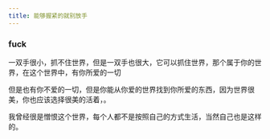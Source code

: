 ```yaml
---
title: 能够握紧的就别放手
---
```


### fuck

一双手很小，抓不住世界，但是一双手也很大，它可以抓住世界，那个属于你的世界，在这个世界中，有你所爱的一切

但是也有你不爱的一切，但是你能从你爱的世界找到你所爱的东西，因为世界很美，你也应该选择很美的活着，。

我曾经很是憎恨这个世界，每个人都不是按照自己的方式生活，当然自己也是这样的。
